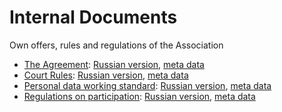 Internal Documents
==================

Own offers, rules and regulations of the Association

- [The Agreement](Agreement): [Russian version](Agreement/Agreement.ru.md), [meta data](Agreement/Meta.md)
- [Court Rules](Court): [Russian version](Court/Court.ru.md), [meta data](Court/Meta.md)
- [Personal data working standard](Personal%20data%20working%20standard): [Russian version](Agreement/Agreement.ru.md), [meta data](Agreement/Meta.md)
- [Regulations on participation](Participation): [Russian version](Participation/Participation.ru.md), [meta data](Participation/Meta.md)
